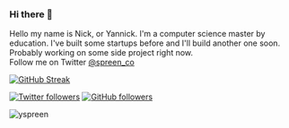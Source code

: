 ### Hi there 👋

Hello my name is Nick, or Yannick. I'm a computer science master by education. I've built some startups before and I'll build another one soon. Probably working on some side project right now.  
Follow me on Twitter [@spreen_co](https://twitter.com/spreen_co)


[![GitHub Streak](https://streak-stats.demolab.com?user=yspreen&theme=catppuccin-latte&hide_border=true&border_radius=8)](https://git.io/streak-stats)

[![Twitter followers](https://img.shields.io/twitter/follow/spreen_co?label=Followers&style=social)](https://twitter.com/spreen_co)
[![GitHub followers](https://img.shields.io/github/followers/yspreen?label=Followers&style=social)](https://github.com/yspreen/)
<p align="left"> <img src="https://komarev.com/ghpvc/?username=yspreen" alt="yspreen" /> </p>

<!--
Here are some ideas to get you started:

- 🔭 I’m currently working on ...
- 🌱 I’m currently learning ...
- 👯 I’m looking to collaborate on ...
- 🤔 I’m looking for help with ...
- 💬 Ask me about ...
- 📫 How to reach me: ...
- 😄 Pronouns: ...
- ⚡ Fun fact: ...
-->
